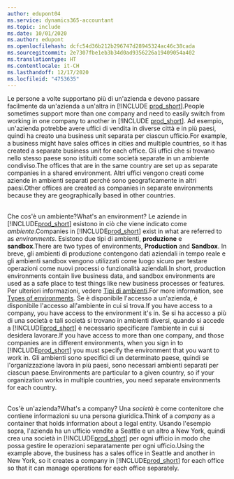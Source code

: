 ```yaml
---
author: edupont04
ms.service: dynamics365-accountant
ms.topic: include
ms.date: 10/01/2020
ms.author: edupont
ms.openlocfilehash: dcfc54d36b212b296747d28945324ac46c38cada
ms.sourcegitcommit: 2e7307fbe1eb3b34d0ad9356226a19409054a402
ms.translationtype: HT
ms.contentlocale: it-CH
ms.lasthandoff: 12/17/2020
ms.locfileid: "4753635"
---
```

<span data-ttu-id="588fd-101">Le persone a volte supportano più di un'azienda e devono passare facilmente da un'azienda a un'altra in [!INCLUDE [prod_short](prod_short.md)].</span><span class="sxs-lookup"><span data-stu-id="588fd-101">People sometimes support more than one company and need to easily switch from working in one company to another in [!INCLUDE [prod_short](prod_short.md)].</span></span> <span data-ttu-id="588fd-102">Ad esempio, un'azienda potrebbe avere uffici di vendita in diverse città e in più paesi, quindi ha creato una business unit separata per ciascun ufficio.</span><span class="sxs-lookup"><span data-stu-id="588fd-102">For example, a business might have sales offices in cities and multiple countries, so it has created a separate business unit for each office.</span></span> <span data-ttu-id="588fd-103">Gli uffici che si trovano nello stesso paese sono istituiti come società separate in un ambiente condiviso.</span><span class="sxs-lookup"><span data-stu-id="588fd-103">The offices that are in the same country are set up as separate companies in a shared environment.</span></span> <span data-ttu-id="588fd-104">Altri uffici vengono creati come aziende in ambienti separati perché sono geograficamente in altri paesi.</span><span class="sxs-lookup"><span data-stu-id="588fd-104">Other offices are created as companies in separate environments because they are geographically based in other countries.</span></span><br><br>  

<span data-ttu-id="588fd-105">Che cos'è un ambiente?</span><span class="sxs-lookup"><span data-stu-id="588fd-105">What's an environment?</span></span> <span data-ttu-id="588fd-106">Le aziende in [!INCLUDE[prod_short](prod_short.md)] esistono in ciò che viene indicato come *ambiente*.</span><span class="sxs-lookup"><span data-stu-id="588fd-106">Companies in [!INCLUDE[prod_short](prod_short.md)] exist in what are referred to as *environments*.</span></span> <span data-ttu-id="588fd-107">Esistono due tipi di ambienti, **produzione** e **sandbox**.</span><span class="sxs-lookup"><span data-stu-id="588fd-107">There are two types of environments, **Production** and **Sandbox**.</span></span> <span data-ttu-id="588fd-108">In breve, gli ambienti di produzione contengono dati aziendali in tempo reale e gli ambienti sandbox vengono utilizzati come luogo sicuro per testare operazioni come nuovi processi o funzionalità aziendali.</span><span class="sxs-lookup"><span data-stu-id="588fd-108">In short, production environments contain live business data, and sandbox environments are used as a safe place to test things like new business processes or features.</span></span> <span data-ttu-id="588fd-109">Per ulteriori informazioni, vedere [Tipi di ambienti](/dynamics365/business-central/dev-itpro/administration/tenant-admin-center-environments#types-of-environments).</span><span class="sxs-lookup"><span data-stu-id="588fd-109">For more information, see [Types of environments](/dynamics365/business-central/dev-itpro/administration/tenant-admin-center-environments#types-of-environments).</span></span> <span data-ttu-id="588fd-110">Se è disponibile l'accesso a un'azienda, è disponibile l'accesso all'ambiente in cui si trova.</span><span class="sxs-lookup"><span data-stu-id="588fd-110">If you have access to a company, you have access to the environment it's in.</span></span> <span data-ttu-id="588fd-111">Se si ha accesso a più di una società e tali società si trovano in ambienti diversi, quando si accede a [!INCLUDE[prod_short](prod_short.md)] è necessario specificare l'ambiente in cui si desidera lavorare.</span><span class="sxs-lookup"><span data-stu-id="588fd-111">If you have access to more than one company, and those companies are in different environments, when you sign in to [!INCLUDE[prod_short](prod_short.md)] you must specify the environment that you want to work in.</span></span> <span data-ttu-id="588fd-112">Gli ambienti sono specifici di un determinato paese, quindi se l'organizzazione lavora in più paesi, sono necessari ambienti separati per ciascun paese.</span><span class="sxs-lookup"><span data-stu-id="588fd-112">Environments are particular to a given country, so if your organization works in multiple countries, you need separate environments for each country.</span></span><br><br>  

<span data-ttu-id="588fd-113">Cos'è un'azienda?</span><span class="sxs-lookup"><span data-stu-id="588fd-113">What's a company?</span></span> <span data-ttu-id="588fd-114">Una *società* è come contenitore che contiene informazioni su una persona giuridica.</span><span class="sxs-lookup"><span data-stu-id="588fd-114">Think of a *company* as a container that holds information about a legal entity.</span></span> <span data-ttu-id="588fd-115">Usando l'esempio sopra, l'azienda ha un ufficio vendite a Seattle e un altro a New York, quindi crea una società in [!INCLUDE[prod_short](prod_short.md)] per ogni ufficio in modo che possa gestire le operazioni separatamente per ogni ufficio.</span><span class="sxs-lookup"><span data-stu-id="588fd-115">Using the example above, the business has a sales office in Seattle and another in New York, so it creates a company in [!INCLUDE[prod_short](prod_short.md)] for each office so that it can manage operations for each office separately.</span></span>  
